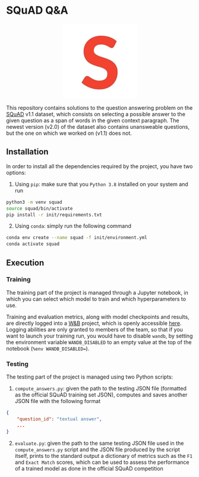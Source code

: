 # SQuAD Q&A

<p align="center">
  <img src="assets/img/squad-logo.jpg" alt="SQuAD logo"/>
</p>

This repository contains solutions to the question answering problem on the [SQuAD](https://rajpurkar.github.io/SQuAD-explorer/) v1.1 dataset, which consists on selecting a possible answer to the given question as a span of words in the given context paragraph. The newest version (v2.0) of the dataset also contains unansweable questions, but the one on which we worked on (v1.1) does not.

## Installation

In order to install all the dependencies required by the project, you have two options:
1. Using `pip`: make sure that you `Python 3.8` installed on your system and run

```bash
python3 -m venv squad
source squad/bin/activate
pip install -r init/requirements.txt
```

2. Using `conda`: simply run the following command

```bash
conda env create --name squad -f init/environment.yml
conda activate squad
```

## Execution

### Training

The training part of the project is managed through a Jupyter notebook, in which you can select which model to train and which hyperparameters to use. 

Training and evaluation metrics, along with model checkpoints and results, are directly logged into a [W&B](https://wandb.ai) project, which is openly accessible [here](https://wandb.ai/wadaboa/squad-qa). Logging abilities are only granted to members of the team, so that if you want to launch your training run, you would have to disable `wandb`, by setting the environment variable `WANDB_DISABLED` to an empty value at the top of the notebook (`%env WANDB_DISABLED=`).

### Testing

The testing part of the project is managed using two Python scripts: 

1. `compute_answers.py`: given the path to the testing JSON file (formatted as the official SQuAD training set JSON), computes and saves another JSON file with the following format

```json
{
    "question_id": "textual answer",
    ...
}
```

2. `evaluate.py`: given the path to the same testing JSON file used in the `compute_answers.py` script and the JSON file produced by the script itself, prints to the standard output a dictionary of metrics such as the `F1` and `Exact Match` scores, which can be used to assess the performance of a trained model as done in the official SQuAD competition